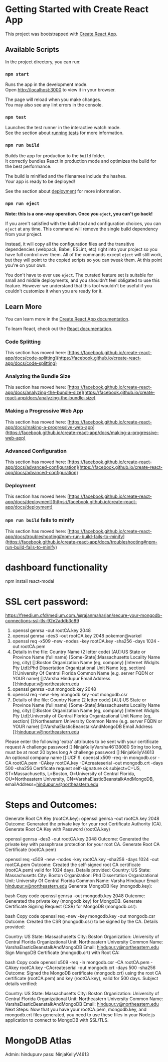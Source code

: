 # Getting Started with Create React App

This project was bootstrapped with [Create React App](https://github.com/facebook/create-react-app).

## Available Scripts

In the project directory, you can run:

### `npm start`

Runs the app in the development mode.\
Open [http://localhost:3000](http://localhost:3000) to view it in your browser.

The page will reload when you make changes.\
You may also see any lint errors in the console.

### `npm test`

Launches the test runner in the interactive watch mode.\
See the section about [running tests](https://facebook.github.io/create-react-app/docs/running-tests) for more information.

### `npm run build`

Builds the app for production to the `build` folder.\
It correctly bundles React in production mode and optimizes the build for the best performance.

The build is minified and the filenames include the hashes.\
Your app is ready to be deployed!

See the section about [deployment](https://facebook.github.io/create-react-app/docs/deployment) for more information.

### `npm run eject`

**Note: this is a one-way operation. Once you `eject`, you can't go back!**

If you aren't satisfied with the build tool and configuration choices, you can `eject` at any time. This command will remove the single build dependency from your project.

Instead, it will copy all the configuration files and the transitive dependencies (webpack, Babel, ESLint, etc) right into your project so you have full control over them. All of the commands except `eject` will still work, but they will point to the copied scripts so you can tweak them. At this point you're on your own.

You don't have to ever use `eject`. The curated feature set is suitable for small and middle deployments, and you shouldn't feel obligated to use this feature. However we understand that this tool wouldn't be useful if you couldn't customize it when you are ready for it.

## Learn More

You can learn more in the [Create React App documentation](https://facebook.github.io/create-react-app/docs/getting-started).

To learn React, check out the [React documentation](https://reactjs.org/).

### Code Splitting

This section has moved here: [https://facebook.github.io/create-react-app/docs/code-splitting](https://facebook.github.io/create-react-app/docs/code-splitting)

### Analyzing the Bundle Size

This section has moved here: [https://facebook.github.io/create-react-app/docs/analyzing-the-bundle-size](https://facebook.github.io/create-react-app/docs/analyzing-the-bundle-size)

### Making a Progressive Web App

This section has moved here: [https://facebook.github.io/create-react-app/docs/making-a-progressive-web-app](https://facebook.github.io/create-react-app/docs/making-a-progressive-web-app)

### Advanced Configuration

This section has moved here: [https://facebook.github.io/create-react-app/docs/advanced-configuration](https://facebook.github.io/create-react-app/docs/advanced-configuration)

### Deployment

This section has moved here: [https://facebook.github.io/create-react-app/docs/deployment](https://facebook.github.io/create-react-app/docs/deployment)

### `npm run build` fails to minify

This section has moved here: [https://facebook.github.io/create-react-app/docs/troubleshooting#npm-run-build-fails-to-minify](https://facebook.github.io/create-react-app/docs/troubleshooting#npm-run-build-fails-to-minify)


# dashboard functionality
npm install react-modal

# SSL cert password:
https://freedium.cfd/medium.com./@rajanmaharjan/secure-your-mongodb-connections-ssl-tls-92e2addb3c89
1. openssl genrsa -out rootCA.key 2048
2. openssl genrsa -des3 -out rootCA.key 2048
    pokemon@varkel
4. openssl req -x509 -new -nodes -key rootCA.key -sha256 -days 1024 -out rootCA.pem
5. Details in the file:
Country Name (2 letter code) [AU]:US
State or Province Name (full name) [Some-State]:Massachusetts
Locality Name (eg, city) []:Boston
Organization Name (eg, company) [Internet Widgits Pty Ltd]:Phd Dissertation
Organizational Unit Name (eg, section) []:University Of Central Florida
Common Name (e.g. server FQDN or YOUR name) []:Varsha Hindupur
Email Address []:hindupur.v@northeastern.edu
6. openssl genrsa -out mongodb.key 2048
7. openssl req -new -key mongodb.key -out mongodb.csr
8. Details of the file:
Country Name (2 letter code) [AU]:US
State or Province Name (full name) [Some-State]:Massachusetts
Locality Name (eg, city) []:Boston
Organization Name (eg, company) [Internet Widgits Pty Ltd]:University of Central Florida
Organizational Unit Name (eg, section) []:Northeastern University
Common Name (e.g. server FQDN or YOUR name) []:VarshaElasticBeanstalkAndMongoDB
Email Address []:hindupur.v@northeastern.edu

Please enter the following 'extra' attributes
to be sent with your certificate request
A challenge password []:NinjaKellyVarsha46138080
String too long, must be at most 20 bytes long
A challenge password []:NinjaKellyV4613        
An optional company name []:UCF
9. openssl x509 -req -in mongodb.csr -CA rootCA.pem -CAkey rootCA.key -CAcreateserial -out mongodb.crt -days 500 -sha256
Certificate request self-signature ok
subject=C=US, ST=Massachusetts, L=Boston, O=University of Central Florida, OU=Northeastern University, CN=VarshaElasticBeanstalkAndMongoDB, emailAddress=hindupur.v@northeastern.edu


# Steps and Outcomes:
Generate Root CA Key (rootCA.key):
openssl genrsa -out rootCA.key 2048
Outcome: Generated the private key for your root Certificate Authority (CA).
Generate Root CA Key with Password (rootCA.key)

openssl genrsa -des3 -out rootCA.key 2048
Outcome: Generated the private key with passphrase protection for your root CA.
Generate Root CA Certificate (rootCA.pem)

openssl req -x509 -new -nodes -key rootCA.key -sha256 -days 1024 -out rootCA.pem
Outcome: Created the self-signed root CA certificate (rootCA.pem) valid for 1024 days.
Details provided:
Country: US
State: Massachusetts
City: Boston
Organization: Phd Dissertation
Organizational Unit: University Of Central Florida
Common Name: Varsha Hindupur
Email: hindupur.v@northeastern.edu
Generate MongoDB Key (mongodb.key):

bash
Copy code
openssl genrsa -out mongodb.key 2048
Outcome: Generated the private key (mongodb.key) for MongoDB.
Generate Certificate Signing Request (CSR) for MongoDB (mongodb.csr):

bash
Copy code
openssl req -new -key mongodb.key -out mongodb.csr
Outcome: Created the CSR (mongodb.csr) to be signed by the CA.
Details provided:

Country: US
State: Massachusetts
City: Boston
Organization: University of Central Florida
Organizational Unit: Northeastern University
Common Name: VarshaElasticBeanstalkAndMongoDB
Email: hindupur.v@northeastern.edu
Sign MongoDB Certificate (mongodb.crt) with Root CA:

bash
Copy code
openssl x509 -req -in mongodb.csr -CA rootCA.pem -CAkey rootCA.key -CAcreateserial -out mongodb.crt -days 500 -sha256
Outcome: Signed the MongoDB certificate (mongodb.crt) using the root CA certificate (rootCA.pem) and key (rootCA.key), valid for 500 days.
Subject details verified:

Country: US
State: Massachusetts
City: Boston
Organization: University of Central Florida
Organizational Unit: Northeastern University
Common Name: VarshaElasticBeanstalkAndMongoDB
Email: hindupur.v@northeastern.edu
Next Steps:
Now that you have your rootCA.pem, mongodb.key, and mongodb.crt files generated, you need to use these files in your Node.js application to connect to MongoDB with SSL/TLS.

# MongoDB Atlas 
Admin: hindupurv
pass: NinjaKellyV4613